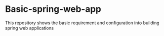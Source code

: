 # Basic-spring-web-app
This repository shows the basic requirement and configuration into building spring web applications

